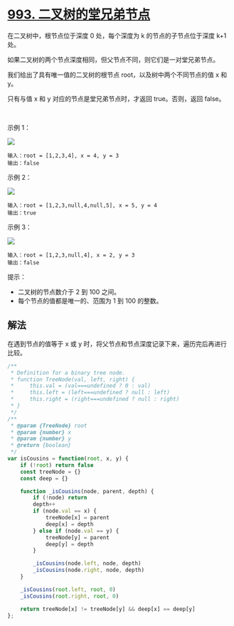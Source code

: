 # [993. 二叉树的堂兄弟节点](https://leetcode-cn.com/problems/cousins-in-binary-tree/)
在二叉树中，根节点位于深度 0 处，每个深度为 k 的节点的子节点位于深度 k+1 处。

如果二叉树的两个节点深度相同，但父节点不同，则它们是一对堂兄弟节点。

我们给出了具有唯一值的二叉树的根节点 root，以及树中两个不同节点的值 x 和 y。

只有与值 x 和 y 对应的节点是堂兄弟节点时，才返回 true。否则，返回 false。

 

示例 1：

![](https://assets.leetcode-cn.com/aliyun-lc-upload/uploads/2019/02/16/q1248-01.png)
```
输入：root = [1,2,3,4], x = 4, y = 3
输出：false
```
示例 2：

![](https://assets.leetcode-cn.com/aliyun-lc-upload/uploads/2019/02/16/q1248-02.png)
```
输入：root = [1,2,3,null,4,null,5], x = 5, y = 4
输出：true
```
示例 3：

![](https://assets.leetcode-cn.com/aliyun-lc-upload/uploads/2019/02/16/q1248-03.png)
```
输入：root = [1,2,3,null,4], x = 2, y = 3
输出：false
```

提示：

* 二叉树的节点数介于 2 到 100 之间。
* 每个节点的值都是唯一的、范围为 1 到 100 的整数。

## 解法
在遇到节点的值等于 x 或 y 时，将父节点和节点深度记录下来，遍历完后再进行比较。
```js
/**
 * Definition for a binary tree node.
 * function TreeNode(val, left, right) {
 *     this.val = (val===undefined ? 0 : val)
 *     this.left = (left===undefined ? null : left)
 *     this.right = (right===undefined ? null : right)
 * }
 */
/**
 * @param {TreeNode} root
 * @param {number} x
 * @param {number} y
 * @return {boolean}
 */
var isCousins = function(root, x, y) {
    if (!root) return false
    const treeNode = {}
    const deep = {}

    function _isCousins(node, parent, depth) {
        if (!node) return
        depth++
        if (node.val == x) {
            treeNode[x] = parent
            deep[x] = depth
        } else if (node.val == y) {
            treeNode[y] = parent
            deep[y] = depth
        }

        _isCousins(node.left, node, depth)
        _isCousins(node.right, node, depth)
    }

    _isCousins(root.left, root, 0)
    _isCousins(root.right, root, 0)

    return treeNode[x] != treeNode[y] && deep[x] == deep[y]
};

```
